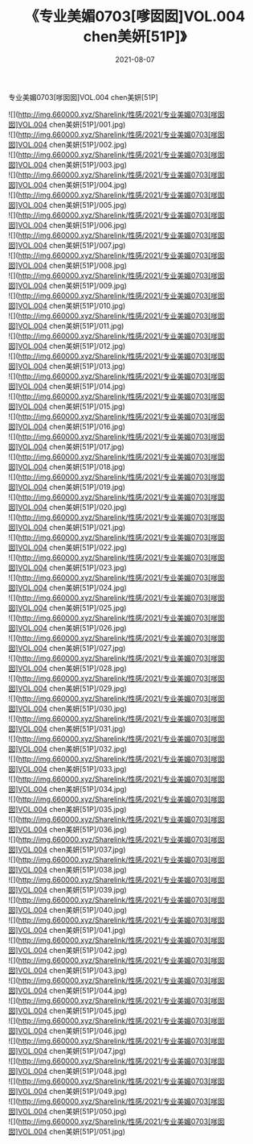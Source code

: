 ﻿---
layout: post
title:  《专业美媚0703[嗲囡囡]VOL.004 chen美妍[51P]》
date:   2021-08-07
img: http://img.660000.xyz/Sharelink/性感/2021/专业美媚0703[嗲囡囡]VOL.004 chen美妍[51P]/000.jpg
categories: [美女, 清纯, 唯美]
---

专业美媚0703[嗲囡囡]VOL.004 chen美妍[51P]

  ![](http://img.660000.xyz/Sharelink/性感/2021/专业美媚0703[嗲囡囡]VOL.004 chen美妍[51P]/001.jpg) <br> ![](http://img.660000.xyz/Sharelink/性感/2021/专业美媚0703[嗲囡囡]VOL.004 chen美妍[51P]/002.jpg) <br> ![](http://img.660000.xyz/Sharelink/性感/2021/专业美媚0703[嗲囡囡]VOL.004 chen美妍[51P]/003.jpg) <br> ![](http://img.660000.xyz/Sharelink/性感/2021/专业美媚0703[嗲囡囡]VOL.004 chen美妍[51P]/004.jpg) <br> ![](http://img.660000.xyz/Sharelink/性感/2021/专业美媚0703[嗲囡囡]VOL.004 chen美妍[51P]/005.jpg) <br> ![](http://img.660000.xyz/Sharelink/性感/2021/专业美媚0703[嗲囡囡]VOL.004 chen美妍[51P]/006.jpg) <br> ![](http://img.660000.xyz/Sharelink/性感/2021/专业美媚0703[嗲囡囡]VOL.004 chen美妍[51P]/007.jpg) <br> ![](http://img.660000.xyz/Sharelink/性感/2021/专业美媚0703[嗲囡囡]VOL.004 chen美妍[51P]/008.jpg) <br> ![](http://img.660000.xyz/Sharelink/性感/2021/专业美媚0703[嗲囡囡]VOL.004 chen美妍[51P]/009.jpg) <br> ![](http://img.660000.xyz/Sharelink/性感/2021/专业美媚0703[嗲囡囡]VOL.004 chen美妍[51P]/010.jpg) <br> ![](http://img.660000.xyz/Sharelink/性感/2021/专业美媚0703[嗲囡囡]VOL.004 chen美妍[51P]/011.jpg) <br> ![](http://img.660000.xyz/Sharelink/性感/2021/专业美媚0703[嗲囡囡]VOL.004 chen美妍[51P]/012.jpg) <br> ![](http://img.660000.xyz/Sharelink/性感/2021/专业美媚0703[嗲囡囡]VOL.004 chen美妍[51P]/013.jpg) <br> ![](http://img.660000.xyz/Sharelink/性感/2021/专业美媚0703[嗲囡囡]VOL.004 chen美妍[51P]/014.jpg) <br> ![](http://img.660000.xyz/Sharelink/性感/2021/专业美媚0703[嗲囡囡]VOL.004 chen美妍[51P]/015.jpg) <br> ![](http://img.660000.xyz/Sharelink/性感/2021/专业美媚0703[嗲囡囡]VOL.004 chen美妍[51P]/016.jpg) <br> ![](http://img.660000.xyz/Sharelink/性感/2021/专业美媚0703[嗲囡囡]VOL.004 chen美妍[51P]/017.jpg) <br> ![](http://img.660000.xyz/Sharelink/性感/2021/专业美媚0703[嗲囡囡]VOL.004 chen美妍[51P]/018.jpg) <br> ![](http://img.660000.xyz/Sharelink/性感/2021/专业美媚0703[嗲囡囡]VOL.004 chen美妍[51P]/019.jpg) <br> ![](http://img.660000.xyz/Sharelink/性感/2021/专业美媚0703[嗲囡囡]VOL.004 chen美妍[51P]/020.jpg) <br> ![](http://img.660000.xyz/Sharelink/性感/2021/专业美媚0703[嗲囡囡]VOL.004 chen美妍[51P]/021.jpg) <br> ![](http://img.660000.xyz/Sharelink/性感/2021/专业美媚0703[嗲囡囡]VOL.004 chen美妍[51P]/022.jpg) <br> ![](http://img.660000.xyz/Sharelink/性感/2021/专业美媚0703[嗲囡囡]VOL.004 chen美妍[51P]/023.jpg) <br> ![](http://img.660000.xyz/Sharelink/性感/2021/专业美媚0703[嗲囡囡]VOL.004 chen美妍[51P]/024.jpg) <br> ![](http://img.660000.xyz/Sharelink/性感/2021/专业美媚0703[嗲囡囡]VOL.004 chen美妍[51P]/025.jpg) <br> ![](http://img.660000.xyz/Sharelink/性感/2021/专业美媚0703[嗲囡囡]VOL.004 chen美妍[51P]/026.jpg) <br> ![](http://img.660000.xyz/Sharelink/性感/2021/专业美媚0703[嗲囡囡]VOL.004 chen美妍[51P]/027.jpg) <br> ![](http://img.660000.xyz/Sharelink/性感/2021/专业美媚0703[嗲囡囡]VOL.004 chen美妍[51P]/028.jpg) <br> ![](http://img.660000.xyz/Sharelink/性感/2021/专业美媚0703[嗲囡囡]VOL.004 chen美妍[51P]/029.jpg) <br> ![](http://img.660000.xyz/Sharelink/性感/2021/专业美媚0703[嗲囡囡]VOL.004 chen美妍[51P]/030.jpg) <br> ![](http://img.660000.xyz/Sharelink/性感/2021/专业美媚0703[嗲囡囡]VOL.004 chen美妍[51P]/031.jpg) <br> ![](http://img.660000.xyz/Sharelink/性感/2021/专业美媚0703[嗲囡囡]VOL.004 chen美妍[51P]/032.jpg) <br> ![](http://img.660000.xyz/Sharelink/性感/2021/专业美媚0703[嗲囡囡]VOL.004 chen美妍[51P]/033.jpg) <br> ![](http://img.660000.xyz/Sharelink/性感/2021/专业美媚0703[嗲囡囡]VOL.004 chen美妍[51P]/034.jpg) <br> ![](http://img.660000.xyz/Sharelink/性感/2021/专业美媚0703[嗲囡囡]VOL.004 chen美妍[51P]/035.jpg) <br> ![](http://img.660000.xyz/Sharelink/性感/2021/专业美媚0703[嗲囡囡]VOL.004 chen美妍[51P]/036.jpg) <br> ![](http://img.660000.xyz/Sharelink/性感/2021/专业美媚0703[嗲囡囡]VOL.004 chen美妍[51P]/037.jpg) <br> ![](http://img.660000.xyz/Sharelink/性感/2021/专业美媚0703[嗲囡囡]VOL.004 chen美妍[51P]/038.jpg) <br> ![](http://img.660000.xyz/Sharelink/性感/2021/专业美媚0703[嗲囡囡]VOL.004 chen美妍[51P]/039.jpg) <br> ![](http://img.660000.xyz/Sharelink/性感/2021/专业美媚0703[嗲囡囡]VOL.004 chen美妍[51P]/040.jpg) <br> ![](http://img.660000.xyz/Sharelink/性感/2021/专业美媚0703[嗲囡囡]VOL.004 chen美妍[51P]/041.jpg) <br> ![](http://img.660000.xyz/Sharelink/性感/2021/专业美媚0703[嗲囡囡]VOL.004 chen美妍[51P]/042.jpg) <br> ![](http://img.660000.xyz/Sharelink/性感/2021/专业美媚0703[嗲囡囡]VOL.004 chen美妍[51P]/043.jpg) <br> ![](http://img.660000.xyz/Sharelink/性感/2021/专业美媚0703[嗲囡囡]VOL.004 chen美妍[51P]/044.jpg) <br> ![](http://img.660000.xyz/Sharelink/性感/2021/专业美媚0703[嗲囡囡]VOL.004 chen美妍[51P]/045.jpg) <br> ![](http://img.660000.xyz/Sharelink/性感/2021/专业美媚0703[嗲囡囡]VOL.004 chen美妍[51P]/046.jpg) <br> ![](http://img.660000.xyz/Sharelink/性感/2021/专业美媚0703[嗲囡囡]VOL.004 chen美妍[51P]/047.jpg) <br> ![](http://img.660000.xyz/Sharelink/性感/2021/专业美媚0703[嗲囡囡]VOL.004 chen美妍[51P]/048.jpg) <br> ![](http://img.660000.xyz/Sharelink/性感/2021/专业美媚0703[嗲囡囡]VOL.004 chen美妍[51P]/049.jpg) <br> ![](http://img.660000.xyz/Sharelink/性感/2021/专业美媚0703[嗲囡囡]VOL.004 chen美妍[51P]/050.jpg) <br> ![](http://img.660000.xyz/Sharelink/性感/2021/专业美媚0703[嗲囡囡]VOL.004 chen美妍[51P]/051.jpg) <br>